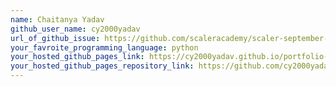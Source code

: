 ```yaml
---
name: Chaitanya Yadav
github_user_name: cy2000yadav
url_of_github_issue: https://github.com/scaleracademy/scaler-september-open-source-challenge/issues/116
your_favroite_programming_language: python
your_hosted_github_pages_link: https://cy2000yadav.github.io/portfolio-website/
your_hosted_github_pages_repository_link: https://github.com/cy2000yadav/portfolio-website
---
```

